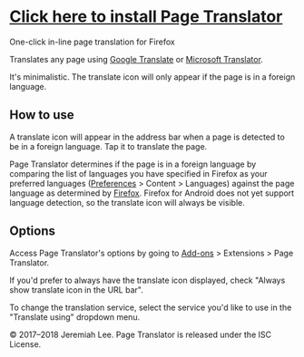 # [Click here to install Page Translator](https://github.com/jeremiahlee/page-translator/releases/download/v1.0.5/page_translator-1.0.5-an.fx.xpi)

One-click in-line page translation for Firefox

Translates any page using [Google Translate](https://translate.google.com/manager/website/) or [Microsoft Translator](https://msdn.microsoft.com/en-us/library/mt146808.aspx).

It's minimalistic. The translate icon will only appear if the page is in a foreign language.


## How to use

A translate icon will appear in the address bar when a page is detected to be in a foreign language. Tap it to translate the page.

Page Translator determines if the page is in a foreign language by comparing the list of languages you have specified in Firefox as your preferred languages (<a href="about:preferences#content">Preferences</a> > Content > Languages) against the page language as determined by <a href="https://developer.mozilla.org/en-US/Add-ons/WebExtensions/API/tabs/detectLanguage">Firefox</a>. Firefox for Android does not yet support language detection, so the translate icon will always be visible.


## Options

Access Page Translator's options by going to <a href="about:addons">Add-ons</a> > Extensions > Page Translator.

If you'd prefer to always have the translate icon displayed, check "Always show translate icon in the URL bar".

To change the translation service, select the service you'd like to use in the "Translate using" dropdown menu.


© 2017–2018 Jeremiah Lee. Page Translator is released under the ISC License.
